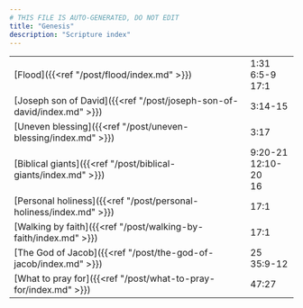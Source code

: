 ```yaml
---
# THIS FILE IS AUTO-GENERATED, DO NOT EDIT
title: "Genesis"
description: "Scripture index"
---
```


|  |  |
| --- | --- |
| [Flood]({{<ref "/post/flood/index.md" >}}) | 1:31 <br/> 6:5-9 <br/> 17:1 |
| [Joseph son of David]({{<ref "/post/joseph-son-of-david/index.md" >}}) | 3:14-15 |
| [Uneven blessing]({{<ref "/post/uneven-blessing/index.md" >}}) | 3:17 |
| [Biblical giants]({{<ref "/post/biblical-giants/index.md" >}}) | 9:20-21 <br/> 12:10-20 <br/> 16 |
| [Personal holiness]({{<ref "/post/personal-holiness/index.md" >}}) | 17:1 |
| [Walking by faith]({{<ref "/post/walking-by-faith/index.md" >}}) | 17:1 |
| [The God of Jacob]({{<ref "/post/the-god-of-jacob/index.md" >}}) | 25 <br/> 35:9-12 |
| [What to pray for]({{<ref "/post/what-to-pray-for/index.md" >}}) | 47:27 |
